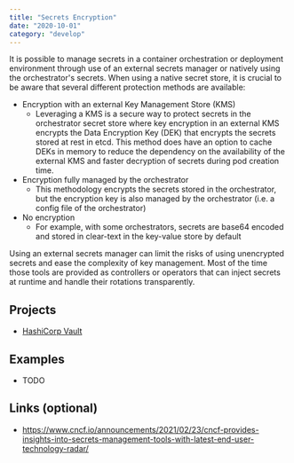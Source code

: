 ```yaml
---
title: "Secrets Encryption"
date: "2020-10-01"
category: "develop"
---
```


It is possible to manage secrets in a container orchestration or deployment environment through use of an external secrets manager or natively using the orchestrator's secrets. When using a native secret store, it is crucial to be aware that several different protection methods are available:

- Encryption with an external Key Management Store (KMS)
  - Leveraging a KMS is a secure way to protect secrets in the orchestrator secret store where key encryption in an external KMS encrypts the Data Encryption Key (DEK) that encrypts the secrets stored at rest in etcd. This method does have an option to cache DEKs in memory to reduce the dependency on the availability of the external KMS and faster decryption of secrets during pod creation time.
- Encryption fully managed by the orchestrator
  - This methodology encrypts the secrets stored in the orchestrator, but the encryption key is also managed by the orchestrator (i.e. a config file of the orchestrator)
- No encryption
  - For example, with some orchestrators, secrets are base64 encoded and stored in clear-text in the key-value store by default

Using an external secrets manager can limit the risks of using unencrypted secrets and ease the complexity of key management. Most of the time those tools are provided as controllers or operators that can inject secrets at runtime and handle their rotations transparently.

## Projects
- [HashiCorp Vault](https://github.com/hashicorp/vault)

<!---
## Commercial Projects (optional)
- [HashiCorp Vault Enterprise](www.hashicorp.com)
- [AWS KMS](https://aws.amazon.com/kms/)
- [Aqua Security Enterprise](www.aquasec.com)
-->

## Examples
- TODO

## Links (optional)
- https://www.cncf.io/announcements/2021/02/23/cncf-provides-insights-into-secrets-management-tools-with-latest-end-user-technology-radar/
